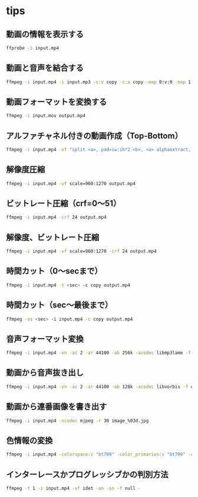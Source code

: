 # tips

## 動画の情報を表示する

```sh
ffprobe -i input.mp4
```

## 動画と音声を結合する

```sh
ffmpeg -i input.mp4 -i input.mp3 -c:v copy -c:a copy -map 0:v:0 -map 1:a:0 output.mp4
```

## 動画フォーマットを変換する

```sh
ffmpeg -i input.mov output.mp4
```

## アルファチャネル付きの動画作成（Top-Bottom）

```sh
ffmpeg -i input.mp4 -vf "split <a>, pad=iw:ih*2 <b>, <a> alphaextract, <b> overlay=0:h" -y output.mp4
```

## 解像度圧縮

```sh
ffmpeg -i input.mp4 -vf scale=960:1270 output.mp4
```

## ビットレート圧縮（crf=0～51）

```sh
ffmpeg -i input.mp4 -crf 24 output.mp4
```

## 解像度、ビットレート圧縮

```sh
ffmpeg -i input.mp4 -vf scale=960:1270 -crf 24 output.mp4
```

## 時間カット（0～secまで）

```sh
ffmpeg -i input.mp4 -t <sec> -c copy output.mp4
```

## 時間カット（sec～最後まで）

```sh
ffmpeg -ss <sec> -i input.mp4 -c copy output.mp4
```

## 音声フォーマット変換

```sh
ffmpeg -i input.mp4 -vn -ac 2 -ar 44100 -ab 256k -acodec libmp3lame -f mp3 output.mp3
```

## 動画から音声抜き出し

```sh
ffmpeg -i input.mp4 -vn -ac 2 -ar 44100 -ab 128k -acodec libvorbis -f ogg output.ogg
```

## 動画から連番画像を書き出す

```sh
ffmpeg -i input.mp4 -vcodec mjpeg -r 30 image_%03d.jpg
```

## 色情報の変換

```sh
ffmpeg -i input.mp4 -colorspace:v "bt709" -color_primaries:v "bt709" -color_trc:v "bt709" -color_range:v "tv" output.mp4
```

## インターレースかプログレッシブかの判別方法

```sh
ffmpeg -t 1 -i input.mp4 -vf idet -an -sn -f null -
```
